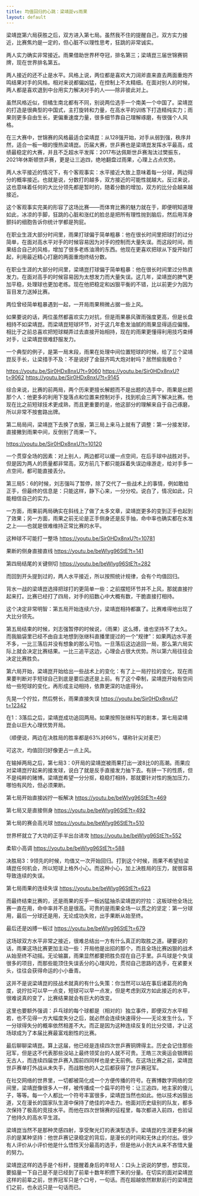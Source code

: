 ```yaml
---
title: 均值回归的心跳：梁靖崑vs雨果
layout: default
---
```


梁靖崑第六局获胜之后，双方进入第七局。虽然我不住的提醒自己，双方实力接近，比赛焦灼是一定的，但心脏不以理性思考，狂跳的非常诚实。

两人实力确实非常接近。雨果借助世界杯夺冠，排名第三；梁靖崑三届世锦赛铜牌，现在世界排名第五。

两人接近的还不止是水平。风格上说，两位都是喜欢大刀阔斧直来直去两面重炮齐鸣结果对手的风格。相对来说都偏凶猛，在控制上不太精细。在面对别人的时候，两人都是喜欢退到中台用实力解决对手的人——除非彼此对上。

虽然风格近似，但橘生南北都有不同，别说两位选手一个南美一个中国了。梁靖崑的打造是很典型的中国式，主打旋转和力量，在高水平的训练下打造精纯实力；雨果则更多自由生长，更偏重速度力量，很多细节靠自己理解琢磨，有很强个人风格。

在三大赛中，世锦赛的风格最适合梁靖崑：从128强开始，对手从弱到强，秩序井然，适合一板一眼的慢热梁靖崑。历届大赛，世乒赛也是梁靖崑发挥水平最高，成绩最稳定的大赛，并且不乏超水平发挥：2017布达佩斯世乒赛淘汰过樊振东，2021年休斯顿世乒赛，更是让三追四，绝地翻盘过雨果，心理上占点优势。

两人水平接近的情况下，有个客观事实：水平接近大致上意味着每一分球，两边得分的概率接近。也就是说，分数打的越多，双方接近的可能性就越大。反过来说，这也意味着任何的大比分领先都是暂时的，随着分数的增加，双方的比分会越来越接近。

这个客观事实完美的形容了这场比赛——而体育比赛的魅力就在于，即便明知道理如此，冰凉的手脚，狂跳的心脏和涨红的脸总是把所有理性抛到脑后，然后用浑身颤抖的细胞告诉你统计学都是狗屁。


在职业生涯大部分时间里，雨果打球偏于简单粗暴：他在很长时间里把球打的过分简单，在面对高水平对手的时候容易因为对手的控制而大量失误。而这段时间，雨果结合自己的风格，增加了很多老练油滑的东西。他现在更喜欢把球从下旋开始打起，利用最近精心打磨的两面重炮终结分数。

在职业生涯的大部分时间里，梁靖崑打球偏于简单粗暴：他在很长时间里过分热衷发力。在面对高手的时候容易因为太想发力而大量失误。这几年，梁靖崑的脾气更加平稳，处理球也更加老练。现在他把稳定和凶狠平衡的不错，比以前更少为因为盲目发力送掉比赛。

两位曾经简单粗暴遇到一起，一开局雨果稍微占据一些上风。

如果要说的话，两位虽然都喜欢实力对抗，但是雨果暴风骤雨强度更高，但是长盘相持不如梁靖崑。而梁靖崑短球环节，对于这几年愈发油腻的雨果显得适应偏慢。相比于之前总喜欢把短球糊弄过去直接开始相持，现在的雨果更懂得利用技巧束缚对手，让梁靖崑很难舒服发力。

一个典型的例子，是第一局末段，雨果在处理中间位置短球的时候，给了三个梁靖崑反手长，让梁措手不及：不是说好了金鼓齐鸣大炮对射吗？居然偷我粮仓？

https://youtu.be/Sir0HDx8nxU?t=9060
https://youtu.be/Sir0HDx8nxU?t=9062
https://youtu.be/Sir0HDx8nxU?t=9145

综合来说，比赛的前两局，两个历来更擅长解题而不是出题的选手中，雨果是出题那个人：他更多的利用下旋落点和位置来控制对手，找到机会三两下解决比赛。他现在比之前短球技术更成熟，而且更重要的是，他这部分的理解来自于自己琢磨，所以非常不按套路出牌。

第二局局间，梁靖崑下去换了衣服，第三局上来马上就有了调整：第一分接发球，直接撇到雨果中间，反倒别了雨果一下。

https://youtu.be/Sir0HDx8nxU?t=10120

一个贯穿全场的因素：对上别人，两边都可以缓一点空间，在后手球中战胜对手。但是因为两人的质量都非常高，双方前几下都只能踩着失误边缘游走，给对手多一点空间，都可能直接丢分。

第三局5：6的时候，刘志强叫了暂停，除了交代了一些战术上的事情，例如敢给正手，但最终的信息是：只能这样，静下心来，一分分咬。说白了，情况如此，只能相信自己的实力。

一方面，雨果前两局确实在斜线上了做了太多文章，梁靖崑更多的变到正手也起到了效果；另一方面，雨果之前无论是正手侧身还是反手抽，命中率也确实都在水准之上——也就是很难维持正常比赛的水平。

这种球不可能打一整场
https://youtu.be/Sir0HDx8nxU?t=10781

果断的侧身直接直线
https://youtu.be/beWlyg96StE?t=141

第四局结尾的关键侧切
https://youtu.be/beWlyg96StE?t=282

而回到开头提到过的，两人水平接近，所以按照统计规律，会有个均值回归。

背水一战的梁靖崑选择把球打的更简单一些：之前摆短环节并不上风，那就直接拧起来打。比赛已经打了四局，对手的招数心中大概有数，干脆直接打相持。

这个决定非常明智：第五局开始连续六分，梁靖崑相持都赢了。比赛难得地出现了大比分领先。

第五局结束的时候，刘志强暂停的时候说，（雨果）这么搏，谁也坚持不了太久。而我脑袋里已经不由自主地想到张继科直播里提过的一个“规律”：如果两边水平差不多，一比三落后并没有想象的那么可怕。一旦落后这边追回一局，那么第六局实际上就会决定比赛结果。一比三追平这边，心理会占很大优势。所以第六局往往会决定比赛胜负。

第六局开始，梁靖崑开始给出一些战术上的变化：有了上一局拧拉的变化，现在雨果要判断对手短球自己到底是要后退还是上前。有了这个牵制，梁靖崑开始有空间给一些短球的变化，再形成主动相持，依靠更深的功底得分。

先晃一个拧拉，然后劈长，雨果直接失误
https://youtu.be/Sir0HDx8nxU?t=12342

在1：3落后之后，梁靖崑成功追回两局。如果按照张继科写的剧本，第七局梁靖崑会以巨大心理优势开局。

（顺便说，两边在决胜局的胜率都是63%对66%，堪称针尖对麦芒）

可这次，均值回归好像更占一点上风。

在输掉两局之后，第七局3：0开局的梁靖崑被雨果打出一波8比0的高潮。雨果应对梁靖崑拧起来的接发球，说白了就是反手直接发力抽下去。有拼一下的性质，但不是纯粹的赌博。梁靖崑希望一分分抠，稳稳打相持，那就要针对性的施加压力，哪怕有风险，但必须果断。

第七局开始直接凶拧一板解决
https://youtu.be/beWlyg96StE?t=469

第七局又是直接侧身
https://youtu.be/beWlyg96StE?t=492

第七局的赛会高光球
https://youtu.be/beWlyg96StE?t=510

世界杯就立了大功的正手半出台进攻
https://youtu.be/beWlyg96StE?t=552

柔软小高调
https://youtu.be/beWlyg96StE?t=588

决胜局3：9领先的时候，均值又一次开始回归。打到这个时候，雨果不希望给梁靖崑任何机会，所以短球上格外小心。而这种小心，加上决胜局的压力，就很容易导致连续的失误。

第七局雨果的连续失误
https://youtu.be/beWlyg96StE?t=623

而最终结束比赛的，还是雨果的反手一板凶猛抽杀梁靖崑的拧拉：这板球他全场比赛一直在用，命中率并不总是很高。可贵的是雨果全场一以贯之的坚定：第一分球用，最后一分球还是用，无论成功失败，出手果断从始至终。

最后还是凶搏一板过
https://youtu.be/beWlyg96StE?t=679

这场球双方水平非常之接近，很难总结出一方有什么真正的取胜之道。硬要说的话，雨果这场比赛更加主动一些：开局他是出招的那个，而且全场比赛凶狠的战术从始至终不动摇。无论输赢，雨果显然都要把胜负捏在自己手里。乒乓球是个失误很多的项目，而那些能顶住失误丢分的心理风险，贯彻自己思路的选手，在紧要关头，往往会获得命运的小小垂青。

这并不是说梁靖崑的技战术就真的有什么失策：你当然可以站在事后诸葛亮的角度，说拧拉可以早一点变，短球可以早一点发，但是考虑到双方如此接近的水平，很难说真的变了，比赛结果就会有巨大的改变。

这里也要额外强调：乒乓球的每个球都是（相对的）独立事件，即便双方水平相若，也不见得一方大幅度失分之后，就必然会连续快速得分——无论发生什么，下一分球得失分的概率依然相差不大。而正是因为这种连续反复的比分交错，才让这场球成为了本届比赛最富戏剧性的比赛。

最后聊聊梁靖崑。算上这届，他已经是连续四次世乒赛铜牌得主。历史会记住那些冠军，但是这不代表那些没站上最终领奖台的人就不可贵。王皓三次奥运会银牌前无古人，而连续四届世乒赛入围前四同样也是史无前例。在这场比赛之前，梁靖崑世乒赛单打外战从未失手，而战胜他的人之后都获得了世乒赛冠军。

在社交网络的世界里，一切都被简化成一个方便传播的符号。在赛博数字网络的空间里，梁靖崑像很多人一样，被传播成一个扁平的符号：让三追四，地主家的傻儿子，等等。每一个人都比一个符号丰富很多，梁靖崑当然也如此。他以技术凶狠出道，又在漫长的国家队生涯中保持了绝佳的冲击力。他面对历史级别的队友，都多次保持了极高的竞技水平。而他在四次世锦赛的征程里，每次都进入前四，也验证了他持久的高水平生涯。

梁靖崑当然不是那种灵感四射，享受聚光灯的表演型选手。梁靖崑的生涯更多的展示的是某种坚持：他世乒赛记录稳定的背后，是漫长的时间和无休止的付出。很少有人评价从小评价他是什么悟性天分最高的选手，但是他从小到大从来不吝惜大量的努力。

梁靖崑这样的选手是个标杆，提醒着身后的年轻人：口头上说说的梦想，想实现，要掂量一下自己是不是已经到了前辈十数年积攒下来的分量。在切实的面对梁靖崑这样的前辈之前，世界冠军只是个口号，一句话。而在超越依然默默前行的梁靖崑们之前，也永远只是一句话而已。